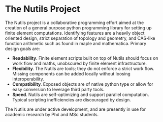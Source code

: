 The Nutils Project
==================

The Nutils project is a collaborative programming effort aimed at the
creation of a general purpose python programming library for setting up finite
element computations. Identifying features are a heavily object oriented
design, strict separation of topology and geometry, and CAS-like function
arithmetic such as found in maple and mathematica. Primary design goals
are:

  * __Readability__. Finite element scripts built on top of Nutils should focus
    on work flow and maths, unobscured by finite element infrastructure.
  * __Flexibility__. The Nutils are tools; they do not enforce a strict work
    flow. Missing components can be added locally without loosing
    interoperability.
  * __Compatibility__. Exposed objects are of native python type or allow for
    easy conversion to leverage third party tools.
  * __Speed__. Nutils are self-optimizing and support parallel computation.
    Typical scripting inefficiencies are discouraged by design.

The Nutils are under active development, and are presently in use for
academic research by Phd and MSc students.
